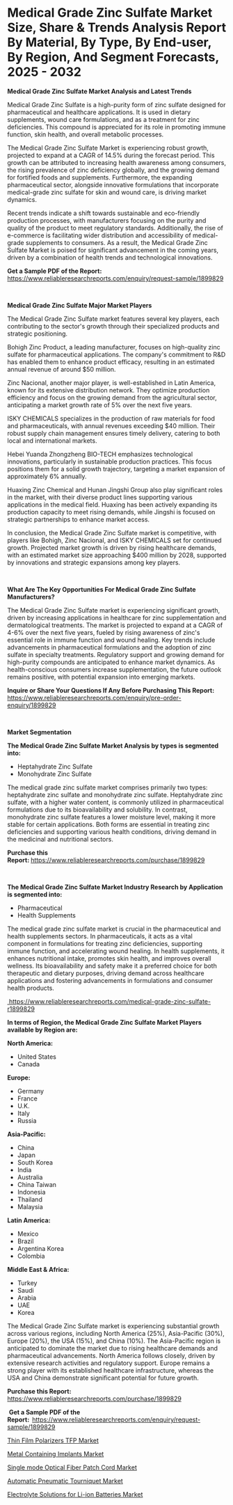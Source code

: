 <p><h1>Medical Grade Zinc Sulfate Market Size, Share & Trends Analysis Report By Material, By Type, By End-user, By Region, And Segment Forecasts, 2025 - 2032</h1></p><p><strong>Medical Grade Zinc Sulfate Market Analysis and Latest Trends</strong></p>
<p><p>Medical Grade Zinc Sulfate is a high-purity form of zinc sulfate designed for pharmaceutical and healthcare applications. It is used in dietary supplements, wound care formulations, and as a treatment for zinc deficiencies. This compound is appreciated for its role in promoting immune function, skin health, and overall metabolic processes.</p><p>The Medical Grade Zinc Sulfate Market is experiencing robust growth, projected to expand at a CAGR of 14.5% during the forecast period. This growth can be attributed to increasing health awareness among consumers, the rising prevalence of zinc deficiency globally, and the growing demand for fortified foods and supplements. Furthermore, the expanding pharmaceutical sector, alongside innovative formulations that incorporate medical-grade zinc sulfate for skin and wound care, is driving market dynamics.</p><p>Recent trends indicate a shift towards sustainable and eco-friendly production processes, with manufacturers focusing on the purity and quality of the product to meet regulatory standards. Additionally, the rise of e-commerce is facilitating wider distribution and accessibility of medical-grade supplements to consumers. As a result, the Medical Grade Zinc Sulfate Market is poised for significant advancement in the coming years, driven by a combination of health trends and technological innovations.</p></p>
<p><strong>Get a Sample PDF of the Report:&nbsp;</strong> <a href="https://www.reliableresearchreports.com/enquiry/request-sample/1899829?utm_campaign=2197&utm_medium=2&utm_source=Github&utm_content=ia&utm_term=04022025&utm_id=medical-grade-zinc-sulfate">https://www.reliableresearchreports.com/enquiry/request-sample/1899829</a></p>
<p>&nbsp;</p>
<p><strong>Medical Grade Zinc Sulfate Major Market Players</strong></p>
<p><p>The Medical Grade Zinc Sulfate market features several key players, each contributing to the sector's growth through their specialized products and strategic positioning.</p><p>Bohigh Zinc Product, a leading manufacturer, focuses on high-quality zinc sulfate for pharmaceutical applications. The company's commitment to R&D has enabled them to enhance product efficacy, resulting in an estimated annual revenue of around $50 million.</p><p>Zinc Nacional, another major player, is well-established in Latin America, known for its extensive distribution network. They optimize production efficiency and focus on the growing demand from the agricultural sector, anticipating a market growth rate of 5% over the next five years.</p><p>ISKY CHEMICALS specializes in the production of raw materials for food and pharmaceuticals, with annual revenues exceeding $40 million. Their robust supply chain management ensures timely delivery, catering to both local and international markets.</p><p>Hebei Yuanda Zhongzheng BIO-TECH emphasizes technological innovations, particularly in sustainable production practices. This focus positions them for a solid growth trajectory, targeting a market expansion of approximately 6% annually.</p><p>Huaxing Zinc Chemical and Hunan Jingshi Group also play significant roles in the market, with their diverse product lines supporting various applications in the medical field. Huaxing has been actively expanding its production capacity to meet rising demands, while Jingshi is focused on strategic partnerships to enhance market access.</p><p>In conclusion, the Medical Grade Zinc Sulfate market is competitive, with players like Bohigh, Zinc Nacional, and ISKY CHEMICALS set for continued growth. Projected market growth is driven by rising healthcare demands, with an estimated market size approaching $400 million by 2028, supported by innovations and strategic expansions among key players.</p></p>
<p>&nbsp;</p>
<p><strong>What Are The Key Opportunities For Medical Grade Zinc Sulfate Manufacturers?</strong></p>
<p><p>The Medical Grade Zinc Sulfate market is experiencing significant growth, driven by increasing applications in healthcare for zinc supplementation and dermatological treatments. The market is projected to expand at a CAGR of 4-6% over the next five years, fueled by rising awareness of zinc's essential role in immune function and wound healing. Key trends include advancements in pharmaceutical formulations and the adoption of zinc sulfate in specialty treatments. Regulatory support and growing demand for high-purity compounds are anticipated to enhance market dynamics. As health-conscious consumers increase supplementation, the future outlook remains positive, with potential expansion into emerging markets.</p></p>
<p><strong>Inquire or Share Your Questions If Any Before Purchasing This Report:</strong> <a href="https://www.reliableresearchreports.com/enquiry/pre-order-enquiry/1899829?utm_campaign=2197&utm_medium=2&utm_source=Github&utm_content=ia&utm_term=04022025&utm_id=medical-grade-zinc-sulfate">https://www.reliableresearchreports.com/enquiry/pre-order-enquiry/1899829</a></p>
<p>&nbsp;</p>
<p><strong>Market Segmentation</strong></p>
<p><strong>The Medical Grade Zinc Sulfate Market Analysis by types is segmented into:</strong></p>
<p><ul><li>Heptahydrate Zinc Sulfate</li><li>Monohydrate Zinc Sulfate</li></ul></p>
<p><p>The medical grade zinc sulfate market comprises primarily two types: heptahydrate zinc sulfate and monohydrate zinc sulfate. Heptahydrate zinc sulfate, with a higher water content, is commonly utilized in pharmaceutical formulations due to its bioavailability and solubility. In contrast, monohydrate zinc sulfate features a lower moisture level, making it more stable for certain applications. Both forms are essential in treating zinc deficiencies and supporting various health conditions, driving demand in the medicinal and nutritional sectors.</p></p>
<p><strong>Purchase this Report:&nbsp;</strong><a href="https://www.reliableresearchreports.com/purchase/1899829?utm_campaign=2197&utm_medium=2&utm_source=Github&utm_content=ia&utm_term=04022025&utm_id=medical-grade-zinc-sulfate">https://www.reliableresearchreports.com/purchase/1899829</a></p>
<p>&nbsp;</p>
<p><strong>The Medical Grade Zinc Sulfate Market Industry Research by Application is segmented into:</strong></p>
<p><ul><li>Pharmaceutical</li><li>Health Supplements</li></ul></p>
<p><p>The medical grade zinc sulfate market is crucial in the pharmaceutical and health supplements sectors. In pharmaceuticals, it acts as a vital component in formulations for treating zinc deficiencies, supporting immune function, and accelerating wound healing. In health supplements, it enhances nutritional intake, promotes skin health, and improves overall wellness. Its bioavailability and safety make it a preferred choice for both therapeutic and dietary purposes, driving demand across healthcare applications and fostering advancements in formulations and consumer health products.</p></p>
<p><a href="https://www.reliableresearchreports.com/medical-grade-zinc-sulfate-r1899829?utm_campaign=2197&utm_medium=2&utm_source=Github&utm_content=ia&utm_term=04022025&utm_id=medical-grade-zinc-sulfate">&nbsp;https://www.reliableresearchreports.com/medical-grade-zinc-sulfate-r1899829</a></p>
<p><strong>In terms of Region, the Medical Grade Zinc Sulfate Market Players available by Region are:</strong></p>
<p>
    <p> <strong> North America: </strong>
        <ul>
            <li>United States</li>
            <li>Canada</li>
        </ul>
        </p> 
    <p> <strong> Europe: </strong>
        <ul>
            <li>Germany</li>
            <li>France</li>
            <li>U.K.</li>
            <li>Italy</li>
            <li>Russia</li>
        </ul>
        </p> 
    <p> <strong> Asia-Pacific: </strong>
        <ul>
            <li>China</li>
            <li>Japan</li>
            <li>South Korea</li>
            <li>India</li>
            <li>Australia</li>
            <li>China Taiwan</li>
            <li>Indonesia</li>
            <li>Thailand</li>
            <li>Malaysia</li>
        </ul>
        </p> 
    <p> <strong> Latin America: </strong>
        <ul>
            <li>Mexico</li>
            <li>Brazil</li>
            <li>Argentina Korea</li>
            <li>Colombia</li>
        </ul>
        </p> 
    <p> <strong> Middle East & Africa: </strong>
        <ul>
            <li>Turkey</li>
            <li>Saudi</li>
            <li>Arabia</li>
            <li>UAE</li>
            <li>Korea</li>
        </ul>
    </p>
    </p>
<p><p>The Medical Grade Zinc Sulfate market is experiencing substantial growth across various regions, including North America (25%), Asia-Pacific (30%), Europe (20%), the USA (15%), and China (10%). The Asia-Pacific region is anticipated to dominate the market due to rising healthcare demands and pharmaceutical advancements. North America follows closely, driven by extensive research activities and regulatory support. Europe remains a strong player with its established healthcare infrastructure, whereas the USA and China demonstrate significant potential for future growth.</p></p>
<p><strong>Purchase this Report: </strong><a href="https://www.reliableresearchreports.com/purchase/1899829?utm_campaign=2197&utm_medium=2&utm_source=Github&utm_content=ia&utm_term=04022025&utm_id=medical-grade-zinc-sulfate">https://www.reliableresearchreports.com/purchase/1899829</a></p>
<p>&nbsp;<strong>Get a Sample PDF of the Report:&nbsp;&nbsp;</strong><a href="https://www.reliableresearchreports.com/enquiry/request-sample/1899829?utm_campaign=2197&utm_medium=2&utm_source=Github&utm_content=ia&utm_term=04022025&utm_id=medical-grade-zinc-sulfate">https://www.reliableresearchreports.com/enquiry/request-sample/1899829</a></p>
<p><strong></strong></p>
<p><p><a href="https://www.linkedin.com/pulse/market-insights-evaluating-competitors-thin-film-polarizers-3btuc?utm_campaign=2197&utm_medium=2&utm_source=Github&utm_content=ia&utm_term=04022025&utm_id=medical-grade-zinc-sulfate">Thin Film Polarizers TFP Market</a></p><p><a href="https://www.linkedin.com/pulse/report-metal-containing-implants-market-rapid-expansion-zivsf?utm_campaign=2197&utm_medium=2&utm_source=Github&utm_content=ia&utm_term=04022025&utm_id=medical-grade-zinc-sulfate">Metal Containing Implants Market</a></p><p><a href="https://www.linkedin.com/pulse/single-mode-optical-fiber-patch-cord-market-dynamics-0pe8f?utm_campaign=2197&utm_medium=2&utm_source=Github&utm_content=ia&utm_term=04022025&utm_id=medical-grade-zinc-sulfate">Single mode Optical Fiber Patch Cord Market</a></p><p><a href="https://www.linkedin.com/pulse/whats-driving-automatic-pneumatic-tourniquet-market-boom-zz9sf?utm_campaign=2197&utm_medium=2&utm_source=Github&utm_content=ia&utm_term=04022025&utm_id=medical-grade-zinc-sulfate">Automatic Pneumatic Tourniquet Market</a></p><p><a href="https://github.com/jerhoskinson197676/Market-Research-Report-List-1/blob/main/electrolyte-solutions-for-li-ion-batteries-market.md?utm_campaign=2197&utm_medium=2&utm_source=Github&utm_content=ia&utm_term=04022025&utm_id=medical-grade-zinc-sulfate">Electrolyte Solutions for Li-ion Batteries Market</a></p></p>